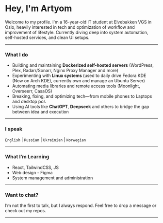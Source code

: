 # Hey, I'm Artyom

Welcome to my profile. I'm a 16-year-old IT student at Elvebakken VGS in Oslo, heavily interested in tech and optimization of workflow and improvement of lifestyle. Currently diving deep into system automation, self-hosted services, and clean UI setups.

---

### What I do
- Building and maintaining **Dockerized self-hosted servers** (WordPress, Plex, Radarr/Sonarr, Nginx Proxy Manager and more)
- Experimenting with **Linux systems** (used to daily drive Fedora KDE (Now on Arch KDE), currently own and manage an Ubuntu Server)
- Automating media libraries and remote access tools (Moonlight, Overseerr, CasaOS)
- Breaking, fixing, and optimizing tech—from mobile phones to Laptops and desktop pcs
- Using AI tools like **ChatGPT**, **Deepseek** and others to bridge the gap between idea and execution

---

### I speak  
`English` | `Russian` | `Ukrainian` | `Norwegian`

---

### What I’m Learning
- React, TailwindCSS, JS
- Web design - Figma
- System management and administration

---

### Want to chat?
I’m not the first to talk, but I always respond. Feel free to drop a message or check out my repos.

---
